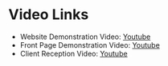 # Video Links
<ul>
<li>Website Demonstration Video:
	<a href="https://youtu.be/MfPszWK76yg">Youtube</a>
<li>Front Page Demonstration Video:
	<a href="https://youtu.be/EKLE2UN-dqI">Youtube</a>
<li>Client Reception Video:
	<a href="https://www.youtube.com/watch?v=nUJ-vduOSjQ">Youtube</a>
</ul>
